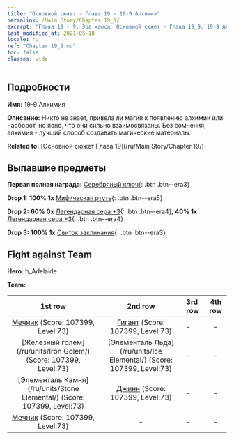 ```yaml
---
title: "Основной сюжет - Глава 19 - 19-9 Алхимия"
permalink: /Main Story/Chapter 19_9/
excerpt: "Глава 19 - 9. Эра хаоса  Основной сюжет - Глава 19_9. 19-9 Алхимия"
last_modified_at: 2021-05-18
locale: ru
ref: "Chapter 19_9.md"
toc: false
classes: wide
---
```


## Подробности

 **Имя:** 19-9 Алхимия

 **Описание:** Никто не знает, привела ли магия к появлению алхимии или наоборот, но ясно, что они сильно взаимосвязаны. Без сомнения, алхимия - лучший способ создавать магические материалы.

 **Related to:** [Основной сюжет Глава 19](/ru/Main Story/Chapter 19/)

## Выпавшие предметы

 **Первая полная награда:** [Серебряный ключ](/ItemsRU/con_693/){: .btn .btn--era3}

 **Drop 1:** **100% 1x** [Мифическая ртуть](/ItemsRU/mat_63/){: .btn .btn--era5}

 **Drop 2:** **60% 0x** [Легендарная сера +3](/ItemsRU/mat_57/){: .btn .btn--era4}, **40% 1x** [Легендарная сера +3](/ItemsRU/mat_57/){: .btn .btn--era4}

 **Drop 3:** **100% 1x** [Свиток заклинания](/ItemsRU/con_694/){: .btn .btn--era3}


## Fight against Team
 **Hero:** h_Adelaide

 **Team:**


  | 1st row | 2nd row | 3rd row | 4th row |
  |:----:|:----:|:----|:----:|
  | [Мечник](/ru/units/Swordsman/) (Score: 107399, Level:73)  | [Гигант](/ru/units/Giant/) (Score: 107399, Level:73)  | - | - |
  | [Железный голем](/ru/units/Iron Golem/) (Score: 107399, Level:73)  | [Элементаль Льда](/ru/units/Ice Elemental/) (Score: 107399, Level:73)  | - | - |
  | [Элементаль Камня](/ru/units/Stone Elemental/) (Score: 107399, Level:73)  | [Джинн](/ru/units/Genie/) (Score: 107399, Level:73)  | - | - |
  | [Мечник](/ru/units/Swordsman/) (Score: 107399, Level:73)  | - | - | - |


